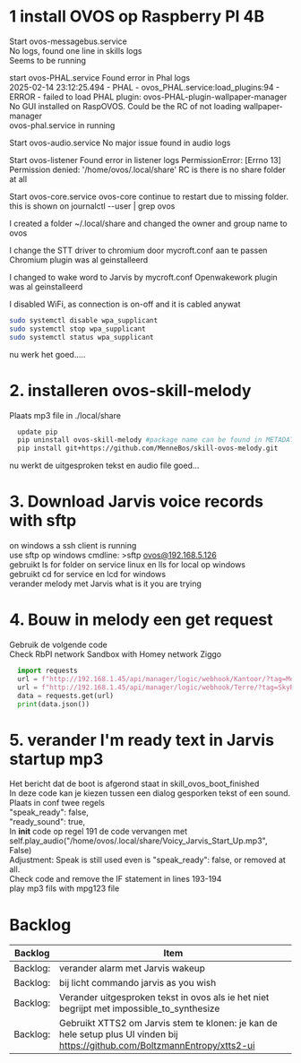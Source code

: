# 1 install OVOS op Raspberry PI 4B

Start ovos-messagebus.service\
No logs, found one line in skills logs\
Seems to be running

start ovos-PHAL.service
Found error in Phal logs\
2025-02-14 23:12:25.494 - PHAL - ovos_PHAL.service:load_plugins:94 - ERROR - failed to load PHAL plugin: ovos-PHAL-plugin-wallpaper-manager\
No GUI installed on RaspOVOS. Could be the RC of not loading wallpaper-manager\
ovos-phal.service in running

Start ovos-audio.service
No major issue found in audio logs

Start ovos-listener
Found error in listener logs
PermissionError: [Errno 13] Permission denied: '/home/ovos/.local/share'
RC is there is no share folder at all

Start ovos-core.service
ovos-core continue to restart due to missing folder.
this is shown on journalctl --user | grep ovos

I created a folder ~/.local/share and changed the owner and group name to ovos

I change the STT driver to chromium door mycroft.conf aan te passen
Chromium plugin was al geinstalleerd

I changed to wake word to Jarvis by mycroft.conf 
Openwakework plugin was al geinstalleerd

I disabled WiFi, as connection is on-off and it is cabled anywat
```Bash
sudo systemctl disable wpa_supplicant
sudo systemctl stop wpa_supplicant
sudo systemctl status wpa_supplicant
```
nu werk het goed.....


# 2. installeren ovos-skill-melody
Plaats mp3 file in ./local/share
```Bash
  update pip
  pip uninstall ovos-skill-melody #package name can be found in METADATA in dist-info folder
  pip install git+https://github.com/MenneBos/skill-ovos-melody.git
```
nu werkt de uitgesproken tekst en audio file goed...

# 3. Download Jarvis voice records with sftp
on windows a ssh client is running\
use sftp op windows cmdline: >sftp ovos@192.168.5.126\
gebruikt ls for folder on service linux en lls for local op windows\
gebruikt cd for service en lcd for windows\
verander melody met Jarvis what is it you are trying

# 4. Bouw in melody een get request 
Gebruik de volgende code\
Check RbPI network Sandbox with Homey network Ziggo
```python
  import requests
  url = f"http://192.168.1.45/api/manager/logic/webhook/Kantoor/?tag=Menne"
  url = f"http://192.168.1.45/api/manager/logic/webhook/Terre/?tag=SkyRadio"
  data = requests.get(url)
  print(data.json())
```

# 5. verander I'm ready text in Jarvis startup mp3
Het bericht dat de boot is afgerond staat in skill_ovos_boot_finished\
In deze code kan je kiezen tussen een dialog gesporken tekst of een sound.\
Plaats in conf twee regels\
"speak_ready": false,\
"ready_sound": true,\
In __init__ code op regel 191 de code vervangen met \
self.play_audio("/home/ovos/.local/share/Voicy_Jarvis_Start_Up.mp3", False)\
Adjustment: Speak is still used even is "speak_ready": false, or removed at all.\
Check code and remove the IF statement in lines 193-194\
play mp3 fils with mpg123 file

# Backlog
| Backlog| Item|
| ------| -----|
|Backlog:| verander alarm met Jarvis wakeup|
|Backlog:| bij licht commando jarvis as you wish|
|Backlog:| Verander uitgesproken tekst in ovos als ie het niet begrijpt met impossible_to_synthesize|
|Backlog:| Gebruikt XTTS2 om Jarvis stem te klonen: je kan de hele setup plus UI vinden bij https://github.com/BoltzmannEntropy/xtts2-ui|
